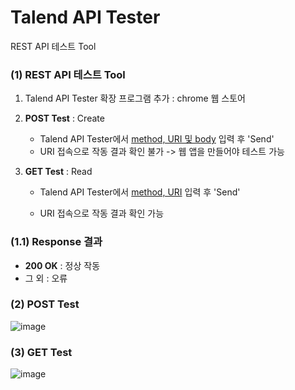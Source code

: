 # Talend API Tester

REST API 테스트 Tool



### (1) REST API 테스트 Tool

1. Talend API Tester 확장 프로그램 추가 : chrome 웹 스토어

2. **POST Test** : Create
   - Talend API Tester에서 <u>method, URI 및 body</u> 입력 후 'Send'
   - URI 접속으로 작동 결과 확인 불가 -> 웹 앱을 만들어야 테스트 가능

3. **GET Test** : Read

   - Talend API Tester에서 <u>method, URI</u> 입력 후 'Send'

   - URI 접속으로 작동 결과 확인 가능



### (1.1) Response 결과

- **200 OK** : 정상 작동
- 그 외 : 오류 



### (2) POST Test

![image](https://user-images.githubusercontent.com/71396432/107628342-dbeacf80-6ca3-11eb-92e9-dbb8f32eff45.png)



### (3) GET Test

![image](https://user-images.githubusercontent.com/71396432/107629255-2f115200-6ca5-11eb-825d-29c43189c796.png)